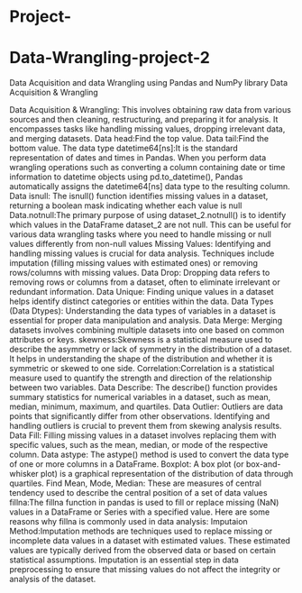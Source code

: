 # Project-
# Data-Wrangling-project-2
Data Acquisition and data Wrangling using Pandas and NumPy library
Data Acquisition & Wrangling

Data Acquisition & Wrangling: This involves obtaining raw data from various sources and then cleaning, restructuring, and preparing it for analysis. It
encompasses tasks like handling missing values, dropping irrelevant data, and merging datasets.
Data head:Find the top value.
Data tail:Find the bottom value.
The data type datetime64[ns]:It is the standard representation of dates and times in Pandas. When you perform data wrangling operations such as converting a column containing date or time information to datetime objects using pd.to_datetime(), Pandas automatically assigns the datetime64[ns] data type to the resulting column.
Data isnull: The isnull() function identifies missing values in a dataset, returning a boolean mask indicating whether each value is null
Data.notnull:The primary purpose of using dataset_2.notnull() is to identify which values in the DataFrame dataset_2 are not null. This can be useful for various data wrangling tasks where you need to handle missing or null values differently from non-null values
Missing Values: Identifying and handling missing values is crucial for data analysis. Techniques include imputation (filling missing values with estimated ones) or removing rows/columns with missing values.
Data Drop: Dropping data refers to removing rows or columns from a dataset, often to eliminate irrelevant or redundant information.
Data Unique: Finding unique values in a dataset helps identify distinct categories or entities within the data.
Data Types (Data Dtypes): Understanding the data types of variables in a dataset is essential for proper data manipulation and analysis.
Data Merge: Merging datasets involves combining multiple datasets into one based on common attributes or keys.
skewness:Skewness is a statistical measure used to describe the asymmetry or lack of symmetry in the distribution of a dataset. It helps in understanding the shape of the distribution and whether it is symmetric or skewed to one side.
Correlation:Correlation is a statistical measure used to quantify the strength and direction of the relationship between two variables.
Data Describe: The describe() function provides summary statistics for numerical variables in a dataset, such as mean, median, minimum, maximum, and quartiles.
Data Outlier: Outliers are data points that significantly differ from other observations. Identifying and handling outliers is crucial to prevent them from skewing analysis results.
Data Fill: Filling missing values in a dataset involves replacing them with specific values, such as the mean, median, or mode of the respective column.
Data astype: The astype() method is used to convert the data type of one or more columns in a DataFrame.
Boxplot: A box plot (or box-and-whisker plot) is a graphical representation of the distribution of data through quartiles.
Find Mean, Mode, Median: These are measures of central tendency used to describe the central position of a set of data values
fillna:The fillna function in pandas is used to fill or replace missing (NaN) values in a DataFrame or Series with a specified value. Here are some reasons why fillna is commonly used in data analysis:
Imputaion Method:Imputation methods are techniques used to replace missing or incomplete data values in a dataset with estimated values. These estimated values are typically derived from the observed data or based on certain statistical assumptions. Imputation is an essential step in data preprocessing to ensure that missing values do not affect the integrity or analysis of the dataset.
